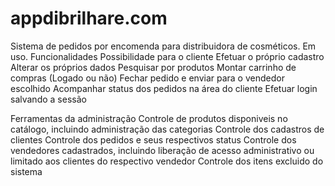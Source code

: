 # appdibrilhare.com

Sistema de pedidos por encomenda para distribuidora de cosméticos. Em uso.
Funcionalidades
  Possibilidade para o cliente
    Efetuar o próprio cadastro
    Alterar os próprios dados
    Pesquisar por produtos
    Montar carrinho de compras (Logado ou não)
    Fechar pedido e enviar para o vendedor escolhido
    Acompanhar status dos pedidos na área do cliente
    Efetuar login salvando a sessão
  
  Ferramentas da administração
    Controle de produtos disponiveis no catálogo, incluindo administração das categorias
    Controle dos cadastros de clientes
    Controle dos pedidos e seus respectivos status
    Controle dos vendedores cadastrados, incluindo liberação de acesso administrativo ou limitado aos clientes do respectivo vendedor
    Controle dos itens excluido do sistema 
